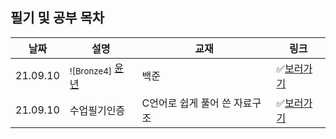 ## 필기 및 공부 목차

| 날짜     | 설명                                                         | 교재                          | 링크          |
| -------- | ------------------------------------------------------------ | ----------------------------- | ------------- |
| 21.09.10 | <sub>![Bronze4]</sub>  [윤년](https://www.acmicpc.net/problem/2753) | 백준                          | ✅[보러가기]() |
| 21.09.10 | 수업필기인증                                                 | C언어로 쉽게 풀어 쓴 자료구조 | ✅[보러가기]() |

